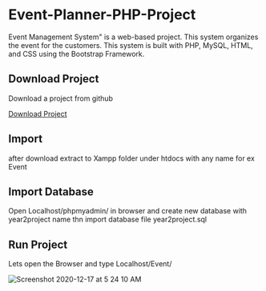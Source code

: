 # Event-Planner-PHP-Project

Event Management System" is a web-based project. This system organizes the event for the customers. This system is built with PHP, MySQL, HTML, and CSS using the Bootstrap Framework.

## Download Project

Download a project from github 

[Download Project](https://github.com/ganeshkavhar/Event-Planner-PHP-Project/)


## Import 

after download extract to Xampp folder under htdocs with any name for ex Event 

## Import Database

Open Localhost/phpmyadmin/ in browser and create new database with year2project name thn import database file year2project.sql

## Run Project

Lets open the Browser and type Localhost/Event/


![Screenshot 2020-12-17 at 5 24 10 AM](https://user-images.githubusercontent.com/20369800/102421370-4ed02500-402a-11eb-8e68-96aab7a9b783.png)



